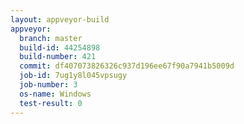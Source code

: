 ```yaml
---
layout: appveyor-build
appveyor:
  branch: master
  build-id: 44254898
  build-number: 421
  commit: df407073826326c937d196ee67f90a7941b5009d
  job-id: 7ug1y8l045vpsugy
  job-number: 3
  os-name: Windows
  test-result: 0
---
```

